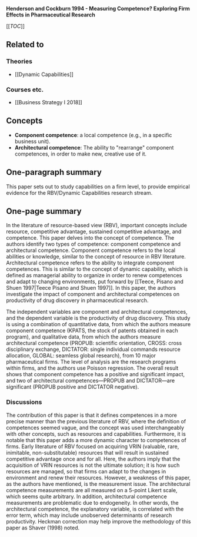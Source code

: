 **Henderson and Cockburn 1994 - Measuring Competence? Exploring Firm Effects in Pharmaceutical Research**

[[_TOC_]]

## Related to

### Theories
* [[Dynamic Capabilities]]

### Courses etc.
* [[Business Strategy I 2018]]

## Concepts
* **Component competence**: a local competence (e.g., in a specific business unit).
* **Architectural competence**: The ability to "rearrange" component competences, in order to make new, creative use of it.

## One-paragraph summary
This paper sets out to study capabilities on a firm level, to provide empirical evidence for the RBV/Dynamic Capabilities research stream. 

## One-page summary

In the literature of resource-based view (RBV), important concepts include resource, competitive advantage, sustained competitive advantage, and competence. This paper delves into the concept of competence. The authors identify two types of competence: component competence and architectural competence. Component competence refers to the local abilities or knowledge, similar to the concept of resource in RBV literature. Architectural competence refers to the ability to integrate component competences. This is similar to the concept of dynamic capability, which is defined as managerial ability to organize in order to renew competences and adapt to changing environments, put forward by [[Teece, Pisano and Shuen 1997|Teece Pisano and Shuen 1997]]. In this paper, the authors investigate the impact of component and architectural competences on productivity of drug discovery in pharmaceutical research. 

The independent variables are component and architectural competences, and the dependent variable is the productivity of drug discovery. This study is using a combination of quantitative data, from which the authors measure component competence (KPATS, the stock of patents obtained in each program), and qualitative data, from which the authors measure architectural competence (PROPUB: scientific orientation, CROSS: cross disciplinary exchange, DICTATOR: single individual commands resource allocation, GLOBAL: seamless global research), from 10 major pharmaceutical firms. The level of analysis are the research programs within firms, and the authors use Poisson regression. The overall result shows that component competence has a positive and significant impact, and two of architectural competences—PROPUB and DICTATOR—are significant (PROPUB positive and DICTATOR negative). 

### Discussions 
The contribution of this paper is that it defines competences in a more precise manner than the previous literature of RBV, where the definition of competences seemed vague, and the concept was used interchangeably with other concepts, such as resources and capabilities. Furthermore, it is notable that this paper adds a more dynamic character to competences of firms. Early literature of RBV focused on acquiring VRIN (valuable, rare, inimitable, non-substitutable) resources that will result in sustained competitive advantage once and for all. Here, the authors imply that the acquisition of VRIN resources is not the ultimate solution; it is how such resources are managed, so that firms can adapt to the changes in environment and renew their resources. However, a weakness of this paper, as the authors have mentioned, is the measurement issue. The architectural competence measurements are all measured on a 5-point Likert scale, which seems quite arbitrary. In addition, architectural competence measurements are problematic due to endogeneity. In other words, the architectural competence, the explanatory variable, is correlated with the error term, which may include unobserved determinants of research productivity. Heckman correction may help improve the methodology of this paper as Shaver (1998) noted. 